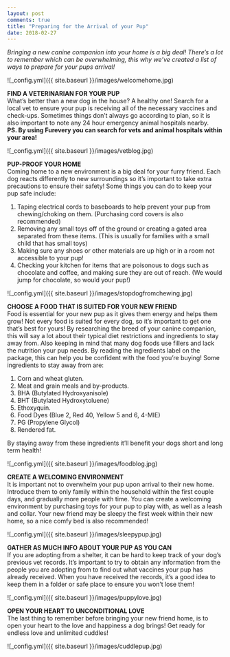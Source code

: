 ```yaml
---
layout: post
comments: true
title: "Preparing for the Arrival of your Pup"
date: 2018-02-27
---
```


<i> Bringing a new canine companion into your home is a big deal! There’s a lot to remember which can be overwhelming,  this why we’ve created a list of ways to prepare for your pups arrival! </i>

![_config.yml]({{ site.baseurl }}/images/welcomehome.jpg)

**FIND A VETERINARIAN FOR YOUR PUP**
<br>What’s better than a new dog in the house? A healthy one! Search for a local vet to ensure your pup is receiving all of the necessary vaccines and check-ups. Sometimes things don’t always go according to plan, so it is also important to note any 24 hour emergency animal hospitals nearby.
<br>**PS. By using Furevery you can search for vets and animal hospitals within your area!**

![_config.yml]({{ site.baseurl }}/images/vetblog.jpg)

**PUP-PROOF YOUR HOME**
<br>Coming home to a new environment is a big deal for your furry friend. Each dog reacts differently to new surroundings so it’s important to take extra precautions to ensure their safety! Some things you can do to keep your pup safe include:

1. Taping electrical cords to baseboards to help prevent your pup from chewing/choking on them. (Purchasing cord covers is also recommended)
2. Removing any small toys off of the ground or creating a gated area separated from these items. (This is usually for families with a small child that has small toys)
3. Making sure any shoes or other materials are up high or in a room not accessible to your pup!
4. Checking your kitchen for items that are poisonous to dogs such as chocolate and coffee, and making sure they are out of reach. (We would jump for chocolate, so would your pup!)

![_config.yml]({{ site.baseurl }}/images/stopdogfromchewing.jpg)

**CHOOSE A FOOD THAT IS SUITED FOR YOUR NEW FRIEND**
<br>Food is essential for your new pup as it gives them energy and helps them grow! Not every food is suited for every dog, so it’s important to get one that’s best for yours! By researching the breed of your canine companion, this will say a lot about their typical diet restrictions and ingredients to stay away from. Also keeping in mind that many dog foods use fillers and lack the nutrition your pup needs. By reading the ingredients label on the package, this can help you be confident with the food you’re buying! Some ingredients to stay away from are:

1. Corn and wheat gluten.
2. Meat and grain meals and by-products.
3. BHA (Butylated Hydroxyanisole)
4. BHT (Butylated Hydroxytoluene)
5. Ethoxyquin.
6. Food Dyes (Blue 2, Red 40, Yellow 5 and 6, 4-MIE)
7. PG (Propylene Glycol)
8. Rendered fat.

By staying away from these ingredients it’ll benefit your dogs short and long term health!

![_config.yml]({{ site.baseurl }}/images/foodblog.jpg)

**CREATE A WELCOMING ENVIRONMENT**
<br>It is important not to overwhelm your pup upon arrival to their new home. Introduce them to only family within the household within the first couple days, and gradually more people with time. You can create a welcoming environment by purchasing toys for your pup to play with, as well as a leash and collar. Your new friend may be sleepy the first week within their new home, so a nice comfy bed is also recommended!

![_config.yml]({{ site.baseurl }}/images/sleepypup.jpg)

**GATHER AS MUCH INFO ABOUT YOUR PUP AS YOU CAN**
<br>If you are adopting from a shelter, it can be hard to keep track of your dog’s previous vet records. It’s important to try to obtain any information from the people you are adopting from to find out what vaccines your pup has already received. When you have received the records, it’s a good idea to keep them in a folder or safe place to ensure you won’t lose them!

![_config.yml]({{ site.baseurl }}/images/puppylove.jpg)

**OPEN YOUR HEART TO UNCONDITIONAL LOVE**
<br>The last thing to remember before bringing your new friend home, is to open your heart to the love and happiness a dog brings! Get ready for endless love and unlimited cuddles!

![_config.yml]({{ site.baseurl }}/images/cuddlepup.jpg)







